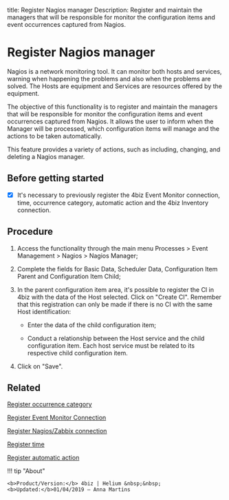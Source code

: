 title: Register Nagios manager
Description: Register and maintain the managers that will be responsible for monitor the configuration items and event occurrences captured from Nagios.
# Register Nagios manager

Nagios is a network monitoring tool. It can monitor both hosts and services,
warning when happening the problems and also when the problems are solved. The
Hosts are equipment and Services are resources offered by the equipment.

The objective of this functionality is to register and maintain the managers that
will be responsible for monitor the configuration items and event occurrences
captured from Nagios. It allows the user to inform when the Manager will be
processed, which configuration items will manage and the actions to be taken
automatically.

This feature provides a variety of actions, such as including, changing, and
deleting a Nagios manager.

Before getting started
--------------------------

- [x] It's necessary to previously register the 4biz Event Monitor connection, 
time, occurrence category, automatic action and the 4biz Inventory connection.

Procedure
-------------

1.  Access the functionality through the main menu Processes \> Event Management
    \> Nagios \> Nagios Manager;

2.  Complete the fields for Basic Data, Scheduler Data, Configuration Item Parent and Configuration Item Child;

3.  In the parent configuration item area, it's possible to register the CI in
    4biz with the data of the Host selected. Click on "Create CI". Remember
    that this registration can only be made if there is no CI with the same Host
    identification:

    - Enter the data of the child configuration item;

    - Conduct a relationship between the Host service and the child configuration
    item. Each host service must be related to its respective child
    configuration item.

1.  Click on "Save".

Related
-------

[Register occurrence category](/en-us/4biz-helium/processes/event/configuration/register-occurence-category.html)

[Register Event Monitor Connection](/en-us/4biz-helium/processes/event/configuration/register-event-monitor-connection.html)

[Register Nagios/Zabbix connection](/en-us/4biz-helium/processes/event/configuration/register-nagios-zabbix-connection.html)

[Register time](/en-us/4biz-helium/processes/event/configuration/register-time.html)

[Register automatic action](/en-us/4biz-helium/additional-features/automation-of-operation/configuration/register-automatic-action.html)


!!! tip "About"

    <b>Product/Version:</b> 4biz | Helium &nbsp;&nbsp;
    <b>Updated:</b>01/04/2019 – Anna Martins
